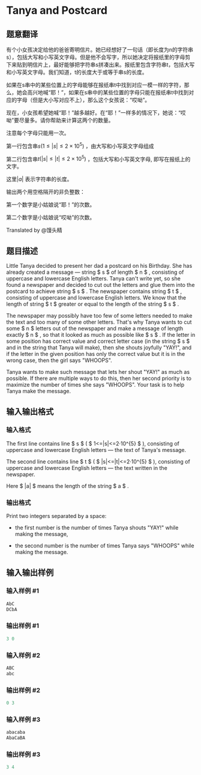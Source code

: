 # Tanya and Postcard

## 题意翻译

有个小女孩决定给他的爸爸寄明信片。她已经想好了一句话（即长度为n的字符串s），包括大写和小写英文字母。但是他不会写字，所以她决定将报纸里的字母剪下来贴到明信片上，最好能够把字符串s拼凑出来。报纸里包含字符串t，包括大写和小写英文字母。我们知道，t的长度大于或等于串s的长度。

如果在s串中的某些位置上的字母能够在报纸串t中找到对应一模一样的字符，那么，她会高兴地喊“耶！”，如果在s串中的某些位置的字母只能在报纸串t中找到对应的字母（但是大小写对应不上），那么这个女孩说：“哎呦”。

现在，小女孩希望她喊“耶！”越多越好。在“耶！”一样多的情况下，她说：“哎呦”要尽量多。请你帮助来计算这两个的数量。

注意每个字母只能用一次。

第一行包含串$s(1\leq |s|\leq2\times10^5)$ ，由大写和小写英文字母组成

第二行包含串$t(|s|\leq |t|\leq2\times10^5)$ ，包括大写和小写英文字母, 即写在报纸上的文字。

这里$|a|$ 表示字符串的长度。

输出两个用空格隔开的非负整数：

第一个数字是小姑娘说“耶！”的次数。

第二个数字是小姑娘说“哎呦”的次数。

Translated by @馒头精 

## 题目描述

Little Tanya decided to present her dad a postcard on his Birthday. She has already created a message — string $ s $ of length $ n $ , consisting of uppercase and lowercase English letters. Tanya can't write yet, so she found a newspaper and decided to cut out the letters and glue them into the postcard to achieve string $ s $ . The newspaper contains string $ t $ , consisting of uppercase and lowercase English letters. We know that the length of string $ t $ greater or equal to the length of the string $ s $ .

The newspaper may possibly have too few of some letters needed to make the text and too many of some other letters. That's why Tanya wants to cut some $ n $ letters out of the newspaper and make a message of length exactly $ n $ , so that it looked as much as possible like $ s $ . If the letter in some position has correct value and correct letter case (in the string $ s $ and in the string that Tanya will make), then she shouts joyfully "YAY!", and if the letter in the given position has only the correct value but it is in the wrong case, then the girl says "WHOOPS".

Tanya wants to make such message that lets her shout "YAY!" as much as possible. If there are multiple ways to do this, then her second priority is to maximize the number of times she says "WHOOPS". Your task is to help Tanya make the message.

## 输入输出格式

### 输入格式

The first line contains line $ s $ ( $ 1<=|s|<=2·10^{5} $ ), consisting of uppercase and lowercase English letters — the text of Tanya's message.

The second line contains line $ t $ ( $ |s|<=|t|<=2·10^{5} $ ), consisting of uppercase and lowercase English letters — the text written in the newspaper.

Here $ |a| $ means the length of the string $ a $ .

### 输出格式

Print two integers separated by a space:

- the first number is the number of times Tanya shouts "YAY!" while making the message,

- the second number is the number of times Tanya says "WHOOPS" while making the message.

## 输入输出样例

### 输入样例 #1

```cpp
AbC
DCbA

```
### 输出样例 #1

```cpp
3 0

```
### 输入样例 #2

```cpp
ABC
abc

```
### 输出样例 #2

```cpp
0 3

```
### 输入样例 #3

```cpp
abacaba
AbaCaBA

```
### 输出样例 #3

```cpp
3 4

```
